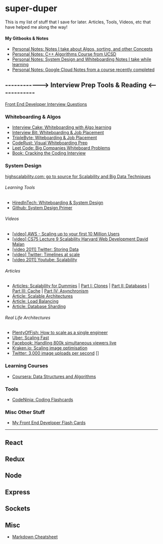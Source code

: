 # super-duper
This is my list of stuff that I save for later. Articles, Tools, Videos, etc that have helped me along the way!

#### My Gitbooks & Notes
* [Personal Notes: Notes I take about Algos, sorting, and other Concepts](https://ejmason.gitbooks.io/my-personal-notes/content/)
* [Personal Notes: C++ Algorithms Course from UCSD](https://ejmason.gitbooks.io/algorithms/content/)
* [Personal Notes: System Design and Whiteboarding Notes I take while learning](https://ejmason.gitbooks.io/interview-prep/content/)
* [Personal Notes: Google Cloud Notes from a course recently completed](https://ejmason.gitbooks.io/devops-notes/content/)

## ------------> Interview Prep Tools & Reading <------------
[Front End Developer Interview Questions](https://github.com/h5bp/Front-end-Developer-Interview-Questions)

### Whiteboarding & Algos
* [Interview Cake: Whiteboarding with Algo learning](https://www.interviewcake.com/)
* [Interview Bit: Whiteboarding & Job Placement](https://www.interviewbit.com/)
* [TripleByte: Witeboarding & Job Placement](https://triplebyte.com/)
* [CodeRust: Visual Whiteboarding Prep](https://www.educative.io/collection/5642554087309312/5679846214598656)
* [Leet Code: Big Companies Whiteboard Problems](https://leetcode.com/)
* [Book: Cracking the Coding Interview](https://www.amazon.com/Cracking-Coding-Interview-Programming-Questions/dp/0984782850/ref=pd_lpo_sbs_14_img_0?_encoding=UTF8&psc=1&refRID=34VM04CT2WHBDAFCK3TM)

### System Design
[highscalability.com: go to source for Scalability and Big Data Techniques](http://highscalability.com/)
###### Learning Tools
* [HiredInTech: Whiteboarding & System Design](https://www.hiredintech.com/)
* [Github: System Design Primer](https://github.com/donnemartin/system-design-primer)
###### Videos
* [[video] AWS - Scaling up to your first 10 Million Users](https://www.youtube.com/watch?v=vg5onp8TU6Q&feature=youtu.be)
* [[video] CS75 Lecture 9 Scalability Harvard Web Development David Malan](https://www.youtube.com/watch?v=-W9F__D3oY4)
* [[video 2011] Twitter: Storing Data](https://www.youtube.com/watch?v=5cKTP36HVgI)
* [[video] Twitter: Timelines at scale](https://www.infoq.com/presentations/Twitter-Timeline-Scalability)
* [[video 2011] Youtube: Scalability](https://www.youtube.com/watch?v=w5WVu624fY8)
###### Articles
* [Articles: Scalability for Dummies](http://www.lecloud.net/tagged/scalability)  |  [Part I: Clones](http://www.lecloud.net/post/7295452622/scalability-for-dummies-part-1-clones)  |  [Part II: Databases](http://www.lecloud.net/post/7994751381/scalability-for-dummies-part-2-database)  |  [Part III: Cache](http://www.lecloud.net/post/9246290032/scalability-for-dummies-part-3-cache)  |  [Part IV: Asynchronism](http://www.lecloud.net/post/9699762917/scalability-for-dummies-part-4-asynchronism)
* [Article: Scalable Architectures](http://tutorials.jenkov.com/software-architecture/scalable-architectures.html)
* [Article: Load Balancing](http://tutorials.jenkov.com/software-architecture/load-balancing.html)
* [Article: Database Sharding](http://highscalability.com/blog/2009/8/6/an-unorthodox-approach-to-database-design-the-coming-of-the.html)
###### Real Life Architectures
* [PlentyOfFish: How to scale as a single engineer](http://highscalability.com/plentyoffish-architecture)
* [Uber: Scaling Fast](http://highscalability.com/blog/2016/10/12/lessons-learned-from-scaling-uber-to-2000-engineers-1000-ser.html)
* [Facebook: Handling 800k simultaneous viewers live](http://highscalability.com/blog/2016/6/27/how-facebook-live-streams-to-800000-simultaneous-viewers.html)
* [Kraken.io: Scaling image optimisation](http://highscalability.com/blog/2016/6/15/the-image-optimization-technology-that-serves-millions-of-re.html)
* [Twitter: 3,000 image uploads per second](http://highscalability.com/blog/2016/4/20/how-twitter-handles-3000-images-per-second.html)
[]


### Learning Courses
* [Coursera: Data Structures and Algorithms](https://www.coursera.org/specializations/data-structures-algorithms)

### Tools
* [CodeNinja: Coding Flashcards](https://codecode.ninja/cards)

### Misc Other Stuff
* [My Front End Developer Flash Cards](https://quizlet.com/Eliotmason/folders/front-end-developer-interview-questions)

---

## React

## Redux

## Node

## Express

## Sockets

## Misc
* [Markdown Cheatsheet](https://github.com/adam-p/markdown-here/wiki/Markdown-Cheatsheet)
